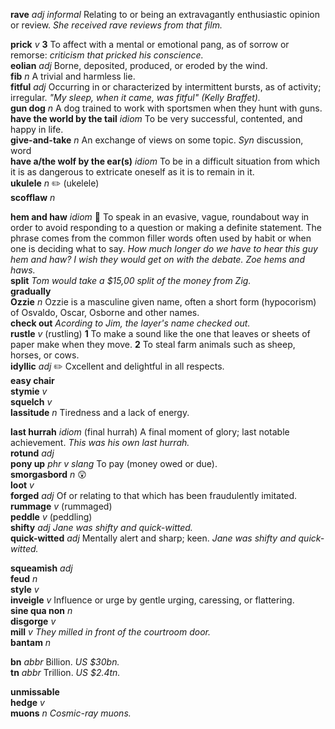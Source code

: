 

__rave__ _adj_ _informal_ Relating to or being an extravagantly enthusiastic opinion or review. _She received rave reviews from that film._  

__prick__ _v_ __3__ To affect with a mental or emotional pang, as of sorrow or remorse: _criticism that pricked his conscience._  
__eolian__ _adj_ Borne, deposited, produced, or eroded by the wind.  
__fib__ _n_ A trivial and harmless lie.  
__fitful__ _adj_ Occurring in or characterized by intermittent bursts, as of activity; irregular. _"My sleep, when it came, was fitful" (Kelly Braffet)._  
__gun dog__ _n_ A dog trained to work with sportsmen when they hunt with guns.  
__have the world by the tail__ _idiom_ To be very successful, contented, and happy in life.  
__give-and-take__ _n_ An exchange of views on some topic. _Syn_ discussion, word  
__have a/the wolf by the ear(s)__ _idiom_ To be in a difficult situation from which it is as dangerous to extricate oneself as it is to remain in it.  
__ukulele__ _n_ :pencil2: (ukelele)  
__scofflaw__ _n_  

__hem and haw__ _idiom_ :dart: To speak in an evasive, vague, roundabout way in order to avoid responding to a question or making a definite statement. The phrase comes from the common filler words often used by habit or when one is deciding what to say. _How much longer do we have to hear this guy hem and haw? I wish they would get on with the debate._ _Zoe hems and haws._  
__split__ _Tom would take a $15,00 split of the money from Zig._  
__gradually__  
__Ozzie__ _n_ Ozzie is a masculine given name, often a short form (hypocorism) of Osvaldo, Oscar, Osborne and other names.  
__check out__ _Acording to Jim, the layer's name checked out._  
__rustle__ _v_ (rustling) __1__ To make a sound like the one that leaves or sheets of paper make when they move. __2__ To steal farm animals such as sheep, horses, or cows.  
__idyllic__ _adj_ :pencil2: Cxcellent and delightful in all respects.  
__easy chair__  
__stymie__ _v_  
__squelch__ _v_  
__lassitude__ _n_ Tiredness and a lack of energy.  

__last hurrah__ _idiom_ (final hurrah) A final moment of glory; last notable achievement. _This was his own last hurrah._  
__rotund__ _adj_  
__pony up__ _phr v_ _slang_ To pay (money owed or due).  
__smorgasbord__ _n_ :astonished:  
__loot__ _v_  
__forged__ _adj_ Of or relating to that which has been fraudulently imitated.  
__rummage__ _v_ (rummaged)  
__peddle__ _v_ (peddling)  
__shifty__ _adj_ _Jane was shifty and quick-witted._  
__quick-witted__ _adj_ Mentally alert and sharp; keen. _Jane was shifty and quick-witted._  

__squeamish__ _adj_  
__feud__ _n_  
__style__ _v_  
__inveigle__ _v_ Influence or urge by gentle urging, caressing, or flattering.  
__sine qua non__ _n_  
__disgorge__ _v_  
__mill__ _v_ _They milled in front of the courtroom door._  
__bantam__ _n_  

__bn__ _abbr_ Billion. _US $30bn._  
__tn__ _abbr_ Trillion. _US $2.4tn._  

__unmissable__  
__hedge__ _v_  
__muons__ _n_ _Cosmic-ray muons._  
